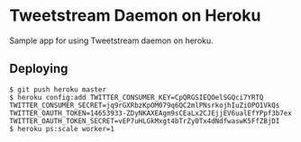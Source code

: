 Tweetstream Daemon on Heroku
============================

Sample app for using Tweetstream daemon on heroku.

Deploying
---------

    $ git push heroku master
    $ heroku config:add TWITTER_CONSUMER_KEY=CpQRGSIEQOelSGQci7YRTQ TWITTER_CONSUMER_SECRET=jq9rGXRbzKpOM079q6QC2mlPNsrkojhIuZiOPO1VkQs TWITTER_OAUTH_TOKEN=14653933-ZDyNKAXEAgm9sCEaLx2CJEjjEV6ualEfYPpf3b7ex TWITTER_OAUTH_TOKEN_SECRET=vEP7uHLGkMxgt4bTrZy0Tx4dNdfwaswK5FfZBjDI
    $ heroku ps:scale worker=1